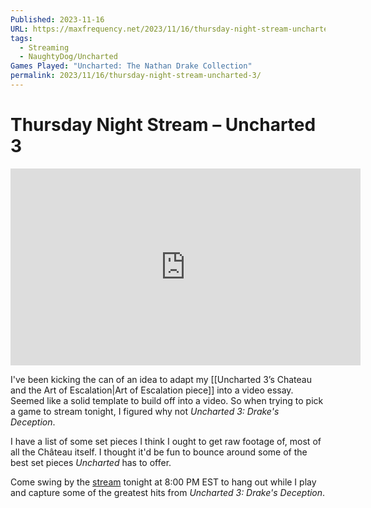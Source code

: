 ```yaml
---
Published: 2023-11-16
URL: https://maxfrequency.net/2023/11/16/thursday-night-stream-uncharted-3/
tags:
  - Streaming
  - NaughtyDog/Uncharted
Games Played: "Uncharted: The Nathan Drake Collection"
permalink: 2023/11/16/thursday-night-stream-uncharted-3/
---
```

# Thursday Night Stream – Uncharted 3

<div class=iframe-container>
<iframe width="560" height="315" src="https://www.youtube-nocookie.com/embed/n7Q79sEspIo?si=KJAknBxqheulVr9A" title="YouTube video player" frameborder="0" allow="accelerometer; autoplay; clipboard-write; encrypted-media; gyroscope; picture-in-picture; web-share" allowfullscreen></iframe>
</div>

I've been kicking the can of an idea to adapt my [[Uncharted 3’s Chateau and the Art of Escalation|Art of Escalation piece]] into a video essay. Seemed like a solid template to build off into a video. So when trying to pick a game to stream tonight, I figured why not *Uncharted 3: Drake's Deception*. 

I have a list of some set pieces I think I ought to get raw footage of, most of all the Château itself. I thought it'd be fun to bounce around some of the best set pieces *Uncharted* has to offer. 

Come swing by the [stream](http://maxfrequency.live) tonight at 8:00 PM EST to hang out while I play and capture some of the greatest hits from *Uncharted 3: Drake's Deception*.